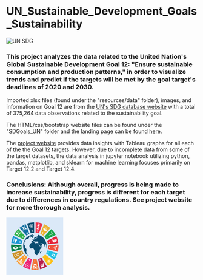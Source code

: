 # UN_Sustainable_Development_Goals_Sustainability  

![UN SDG](https://unstats.un.org/sdgs/indicators/en/assets/logo.png)

### This project analyzes the data related to the United Nation's Global Sustainable Development Goal 12: "Ensure sustainable consumption and production patterns," in order to visualize trends and predict if the targets will be met by the goal target's deadlines of 2020 and 2030.

Imported xlsx files (found under the "resources/data" folder), images, and information on Goal 12 are from the [UN's SDG database website](https://unstats.un.org/sdgs/indicators/database) with a total of 375,264 data observations related to the sustainability goal.

The HTML/css/bootstrap website files can be found under the "SDGoals_UN" folder and the landing page can be found [here](SDGoals_UN/landing.html).
  
The [project website](https://mvongjesda.github.io/UN_Sustainable_Development_Goals_Sustainability/SDGoals_UN/landing.html) provides data insights with Tableau graphs for all each of the the Goal 12 targets. However, due to incomplete data from some of the target datasets, the data analysis in jupyter notebook utilizing python, pandas, matplotlib, and sklearn for machine learning focuses primarily on Target 12.2 and Target 12.4.


### Conclusions: Although overall, progress is being made to increase sustainability, progress is different for each target due to differences in country regulations.  See project website for more thorough analysis.

<img src="SDGoals_UN/Resources/assets/images/sdgs.png" width="150">
